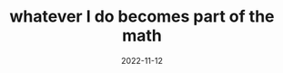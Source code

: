 ---
title: "whatever I do becomes part of the math"
date: 2022-11-12
opposite:
  - whatever you do becomes part of the math
related:
  - whatever we do becomes part of the math
  - there is a symbol that represents me
tags:
  - the power you have is to know that a moment exists
  - Fragment
---